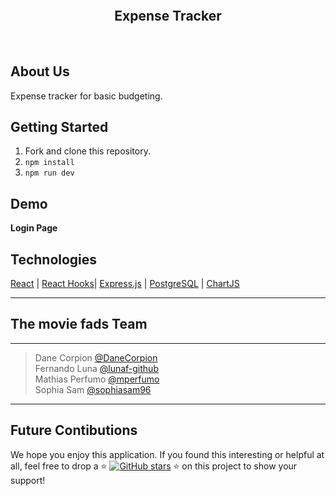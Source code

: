 ![]() 

<h2 align="center">Expense Tracker</h2>

<br>

## About Us
Expense tracker for basic budgeting.


## Getting Started

1. Fork and clone this repository.
2. ```npm install```
3. ```npm run dev```


## Demo
**Login Page**
![]() 


## Technologies
[React](https://reactjs.org/) | [React Hooks](https://reactjs.org/docs/hooks-intro.html)| [Express.js](https://expressjs.com/) | [PostgreSQL](https://www.postgresql.org/) | [ChartJS](https://www.chartjs.org/)

***

## The movie fads Team
<hr>

> Dane Corpion [@DaneCorpion](https://github.com/DaneCorpion) <br />
> Fernando Luna [@lunaf-github](https://github.com/lunaf-github) <br />
> Mathias Perfumo [@mperfumo](https://github.com/mperfumo) <br />
> Sophia Sam  [@sophiasam96](https://github.com/sophiasam96) <br />

<hr>

## Future Contibutions
We hope you enjoy this application. If you found this interesting or helpful at all, feel free to drop a :star: [![GitHub stars](https://img.shields.io/github/stars/The-Stab-Rabbits/Expense-Tracker?style=social&label=Star&)](https://github.com/The-Stab-Rabbits/Expense-Tracker/stargazers) :star: on this project to show your support!

